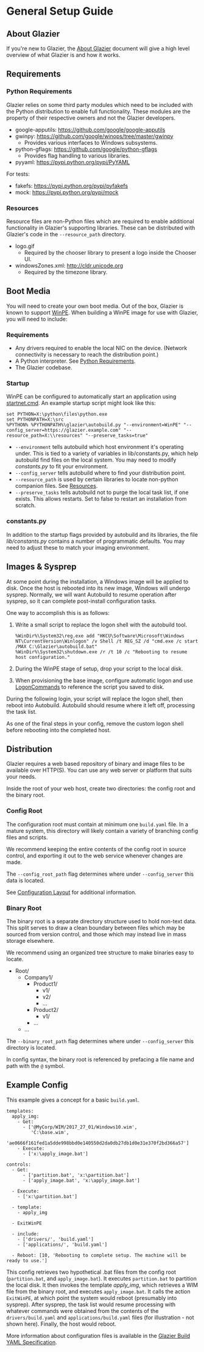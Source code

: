 # General Setup Guide

## About Glazier

If you're new to Glazier, the [About Glazier](about.md) document will give a
high level overview of what Glazier is and how it works.

## Requirements

### Python Requirements

Glazier relies on some third party modules which need to be included with the
Python distribution to enable full functionality. These modules are the property
of their respective owners and not the Glazier developers.

*   google-apputils: https://github.com/google/google-apputils
*   gwinpy: https://github.com/google/winops/tree/master/gwinpy
    *   Provides various interfaces to Windows subsystems.
*   python-gflags: https://github.com/google/python-gflags
    *   Provides flag handling to various libraries.
*   pyyaml: https://pypi.python.org/pypi/PyYAML

For tests:

*   fakefs: https://pypi.python.org/pypi/pyfakefs
*   mock: https://pypi.python.org/pypi/mock

### Resources

Resource files are non-Python files which are required to enable additional
functionality in Glazier's supporting libraries. These can be distributed with
Glazier's code in the `--resource_path` directory.

*   logo.gif
    *   Required by the chooser library to present a logo inside the Chooser UI.
*   windowsZones.xml: http://cldr.unicode.org
    *   Required by the timezone library.

## Boot Media

You will need to create your own boot media. Out of the box, Glazier is known to
support
[WinPE](https://msdn.microsoft.com/en-us/windows/hardware/commercialize/manufacture/desktop/winpe-intro).
When building a WinPE image for use with Glazier, you will need to include:

### Requirements

*   Any drivers required to enable the local NIC on the device. (Network
    connectivity is necessary to reach the distribution point.)
*   A Python interpreter. See [Python Requirements](#python-requirements).
*   The Glazier codebase.

### Startup

WinPE can be configured to automatically start an application using
[startnet.cmd](https://msdn.microsoft.com/en-us/windows/hardware/commercialize/manufacture/desktop/wpeinit-and-startnetcmd-using-winpe-startup-scripts).
An example startup script might look like this:

    set PYTHON=X:\python\files\python.exe
    set PYTHONPATH=X:\src
    %PYTHON% %PYTHONPATH%\glazier\autobuild.py "--environment=WinPE" "--config_server=https://glazier.example.com" "--resource_path=X:\\resources" "--preserve_tasks=true"

*   `--environment` tells autobuild which host environment it's operating under.
    This is tied to a variety of variables in lib/constants.py, which help
    autobuild find files on the local system. You may need to modify
    _constants.py_ to fit your environment.
*   `--config_server` tells autobuild where to find your distribution point.
*   `--resource_path` is used by certain libraries to locate non-python
    companion files. See [Resources](#resources).
*   `--preserve_tasks` tells autobuild not to purge the local task list, if one
    exists. This allows restarts. Set to false to restart an installation from
    scratch.

### constants.py

In addition to the startup flags provided by autobuild and its libraries, the
file _lib/constants.py_ contains a number of programmatic defaults. You may need
to adjust these to match your imaging environment.

## Images & Sysprep

At some point during the installation, a Windows image will be applied to disk.
Once the host is rebooted into its new image, Windows will undergo sysprep.
Normally, we will want Autobuild to resume operation after sysprep, so it can
complete post-install configuration tasks.

One way to accomplish this is as follows:

1.  Write a small script to replace the logon shell with the autobuild tool.

        %WinDir%\System32\reg.exe add "HKCU\Software\Microsoft\Windows NT\CurrentVersion\Winlogon" /v Shell /t REG_SZ /d "cmd.exe /c start /MAX C:\Glazier\autobuild.bat"
        %WinDir%\System32\shutdown.exe /r /t 10 /c "Rebooting to resume host configuration."

1.  During the WinPE stage of setup, drop your script to the local disk.

1.  When provisioning the base image, configure automatic logon and use
    [LogonCommands](https://msdn.microsoft.com/en-us/windows/hardware/commercialize/customize/desktop/unattend/microsoft-windows-shell-setup-logoncommands)
    to reference the script you saved to disk.

During the following login, your script will replace the logon shell, then
reboot into Autobuild. Autobuild should resume where it left off, processing the
task list.

As one of the final steps in your config, remove the custom logon shell before
rebooting into the completed host.

## Distribution

Glazier requires a web based repository of binary and image files to be
available over HTTP(S). You can use any web server or platform that suits your
needs.

Inside the root of your web host, create two directories: the config root and
the binary root.

### Config Root

The configuration root must contain at minimum one `build.yaml` file. In a
mature system, this directory will likely contain a variety of branching config
files and scripts.

We recommend keeping the entire contents of the config root in source control,
and exporting it out to the web service whenever changes are made.

The `--config_root_path` flag determines where under `--config_server` this data
is located.

See [Configuration Layout](config_layout.md) for additional information.

### Binary Root

The binary root is a separate directory structure used to hold non-text data.
This split serves to draw a clean boundary between files which may be sourced
from version control, and those which may instead live in mass storage
elsewhere.

We recommend using an organized tree structure to make binaries easy to locate.

*   Root/
    *   Company1/
        *   Product1/
            *   v1/
            *   v2/
            *   ...
        *   Product2/
            *   v1/
        *   ...
    *   ...

The `--binary_root_path` flag determines where under `--config_server` this
directory is located.

In config syntax, the binary root is referenced by prefacing a file name and
path with the `@` symbol.

## Example Config

This example gives a concept for a basic `build.yaml`.

    templates:
      apply_img:
        - Get:
          - ['@MyCorp/WIM/2017_27_01/Windows10.wim',
             'C:\base.wim',
             'ae0666f161fed1a5dde998bbd0e140550d2da0db27db1d0e31e370f2bd366a57']
        - Execute:
          - ['x:\apply_image.bat']

    controls:
      - Get:
          - ['partition.bat', 'x:\partition.bat']
          - ['apply_image.bat', 'x:\apply_image.bat']

      - Execute:
        - ['x:\partition.bat']

      - template:
        - apply_img

      - ExitWinPE

      - include:
        - ['drivers/', 'build.yaml']
        - ['applications/', 'build.yaml']

      - Reboot: [10, 'Rebooting to complete setup. The machine will be ready to use.']

This config retrieves two hypothetical .bat files from the config root
(`partition.bat`, and `apply_image.bat`). It executes `partition.bat` to
partition the local disk. It then invokes the template *apply_img*, which
retrieves a WIM file from the binary root, and executes `apply_image.bat`. It
calls the action `ExitWinPE`, at which point the system would reboot (presumably
into sysprep). After sysprep, the task list would resume processing with
whatever commands were obtained from the contents of the `drivers/build.yaml`
and `applications/build.yaml` files (for illustration - not shown here).
Finally, the host would reboot.

More information about configuration files is available in the [Glazier Build
YAML Specification](../yaml/index.md).
